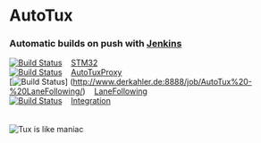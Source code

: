 # AutoTux
### Automatic builds on push with [Jenkins](http://www.derkahler.de:8888/)
[![Build Status](http://www.derkahler.de:8888/job/STM32/badge/icon)](http://www.derkahler.de:8888/job/STM32/)
&nbsp;&nbsp;
[STM32](http://www.derkahler.de:8888/job/STM32/)
<br />
[![Build Status](http://www.derkahler.de:8888/job/AutoTuxProxy/badge/icon)](http://www.derkahler.de:8888/job/AutoTuxProxy/)
&nbsp;&nbsp;
[AutoTuxProxy](http://www.derkahler.de:8888/job/AutoTuxProxy/)
<br />
[![Build Status](http://www.derkahler.de:8888/job/AutoTux%20-%20LaneFollowing/badge/icon)]
(http://www.derkahler.de:8888/job/AutoTux%20-%20LaneFollowing/)
&nbsp;&nbsp;
[LaneFollowing](http://www.derkahler.de:8888/job/AutoTux%20-%20LaneFollowing/)
<br />
[![Build Status](http://www.derkahler.de:8888/job/Autotux%20Odroid%20Integration%20(dev%20branch)/badge/icon)](http://www.derkahler.de:8888/job/Autotux%20Odroid%20Integration%20(dev%20branch)/)
&nbsp;&nbsp;
[Integration](http://www.derkahler.de:8888/job/Autotux%20Odroid%20Integration%20(dev%20branch))
<br /><br /><br />
![Tux is like maniac](http://www.casman.com/images/casman_blog/statn-my-cardestinaion-linux.jpg)
